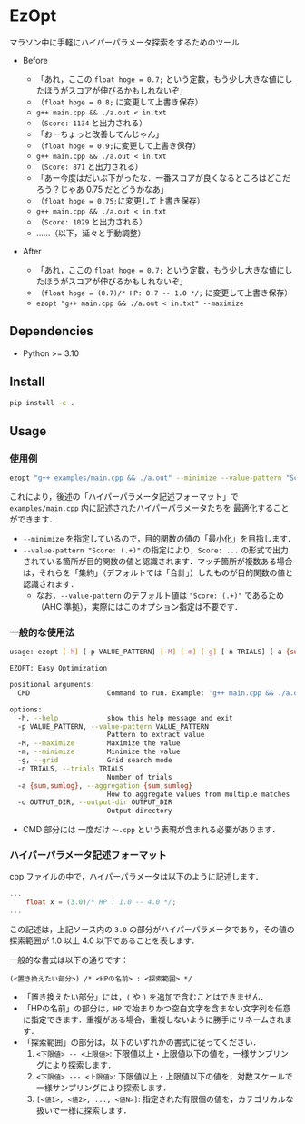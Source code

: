 # EzOpt
マラソン中に手軽にハイパーパラメータ探索をするためのツール

- Before
    - 「あれ，ここの `float hoge = 0.7;` という定数，もう少し大きな値にしたほうがスコアが伸びるかもしれないぞ」
    - （`float hoge = 0.8;` に変更して上書き保存）
    - `g++ main.cpp && ./a.out < in.txt`
    - （`Score: 1134` と出力される）
    - 「おーちょっと改善してんじゃん」
    - （`float hoge = 0.9;`に変更して上書き保存）
    - `g++ main.cpp && ./a.out < in.txt`
    - （`Score: 871` と出力される）
    - 「あー今度はだいぶ下がったな．一番スコアが良くなるところはどこだろう？じゃあ 0.75 だとどうかなあ」
    - （`float hoge = 0.75;`に変更して上書き保存）
    - `g++ main.cpp && ./a.out < in.txt`
    - （`Score: 1029` と出力される）
    - ......（以下，延々と手動調整）

- After
    - 「あれ，ここの `float hoge = 0.7;` という定数，もう少し大きな値にしたほうがスコアが伸びるかもしれないぞ」
    - （`float hoge = (0.7)/* HP: 0.7 -- 1.0 */;` に変更して上書き保存）
    - `ezopt "g++ main.cpp && ./a.out < in.txt" --maximize`

## Dependencies

- Python >= 3.10

## Install
```sh
pip install -e .
```

## Usage

### 使用例
```sh
ezopt "g++ examples/main.cpp && ./a.out" --minimize --value-pattern "Score: (.+)"
```
これにより，後述の「ハイパーパラメータ記述フォーマット」で
`examples/main.cpp` 内に記述されたハイパーパラメータたちを
最適化することができます．
- `--minimize` を指定しているので，目的関数の値の「最小化」を目指します．
- `--value-pattern "Score: (.+)"` の指定により，`Score: ...` の形式で出力されている箇所が目的関数の値と認識されます．マッチ箇所が複数ある場合は，それらを「集約」（デフォルトでは「合計」）したものが目的関数の値と認識されます．
    - なお，`--value-pattern` のデフォルト値は `"Score: (.+)"` であるため（AHC 準拠），実際にはこのオプション指定は不要です．

### 一般的な使用法

```sh
usage: ezopt [-h] [-p VALUE_PATTERN] [-M] [-m] [-g] [-n TRIALS] [-a {sum,sumlog}] [-o OUTPUT_DIR] CMD

EZOPT: Easy Optimization

positional arguments:
  CMD                   Command to run. Example: 'g++ main.cpp && ./a.out < in.txt'

options:
  -h, --help            show this help message and exit
  -p VALUE_PATTERN, --value-pattern VALUE_PATTERN
                        Pattern to extract value
  -M, --maximize        Maximize the value
  -m, --minimize        Minimize the value
  -g, --grid            Grid search mode
  -n TRIALS, --trials TRIALS
                        Number of trials
  -a {sum,sumlog}, --aggregation {sum,sumlog}
                        How to aggregate values from multiple matches
  -o OUTPUT_DIR, --output-dir OUTPUT_DIR
                        Output directory
```
- CMD 部分には 一度だけ `〜.cpp` という表現が含まれる必要があります．

### ハイパーパラメータ記述フォーマット

cpp ファイルの中で，ハイパーパラメータは以下のように記述します．
```cpp
...
    float x = (3.0)/* HP : 1.0 -- 4.0 */;
...
```
この記述は，上記ソース内の `3.0` の部分がハイパーパラメータであり，その値の探索範囲が 1.0 以上 4.0 以下であることを表します．

一般的な書式は以下の通りです：

```
(<置き換えたい部分>) /* <HPの名前> : <探索範囲> */
```
- 「置き換えたい部分」には，`(` や `)` を追加で含むことはできません．
- 「HPの名前」の部分は，`HP` で始まりかつ空白文字を含まない文字列を任意に指定できます．重複がある場合，重複しないように勝手にリネームされます．
- 「探索範囲」の部分は，以下のいずれかの書式に従ってください．
    1. `<下限値> -- <上限値>`: 下限値以上・上限値以下の値を，一様サンプリングにより探索します．
    2. `<下限値> --- <上限値>`: 下限値以上・上限値以下の値を，対数スケールで一様サンプリングにより探索します．
    3. `[<値1>, <値2>, ..., <値N>]`: 指定された有限個の値を，カテゴリカルな扱いで一様に探索します．

